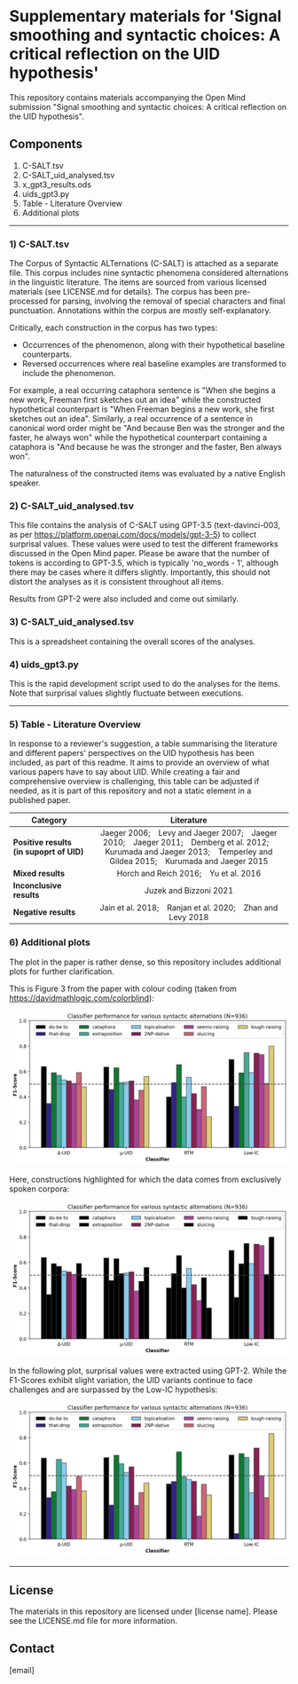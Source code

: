 # Supplementary materials for 'Signal smoothing and syntactic choices: A critical reflection on the UID hypothesis'

This repository contains materials accompanying the Open Mind submission "Signal smoothing and syntactic choices: A critical reflection on the UID hypothesis". 



## Components

1) C-SALT.tsv
2) C-SALT_uid_analysed.tsv
3) x_gpt3_results.ods
4) uids_gpt3.py
5) Table - Literature Overview
6) Additional plots

---

### 1) C-SALT.tsv

The Corpus of Syntactic ALTernations (C-SALT) is attached as a separate file. This corpus includes nine syntactic phenomena considered alternations in the linguistic literature. The items are sourced from various licensed materials (see LICENSE.md for details). The corpus has been pre-processed for parsing, involving the removal of special characters and final punctuation. Annotations within the corpus are mostly self-explanatory.

Critically, each construction in the corpus has two types:

- Occurrences of the phenomenon, along with their hypothetical baseline counterparts.
- Reversed occurrences where real baseline examples are transformed to include the phenomenon.

For example, a real occurring cataphora sentence is "When she begins a new work, Freeman first sketches out an idea" while the constructed hypothetical counterpart is "When Freeman begins a new work, she first sketches out an idea". Similarly, a real occurrence of a sentence in canonical word order might be "And because Ben was the stronger and the faster, he always won" while the hypothetical counterpart containing a cataphora is "And because he was the stronger and the faster, Ben always won".

The naturalness of the constructed items was evaluated by a native English speaker. 



### 2) C-SALT_uid_analysed.tsv

This file contains the analysis of C-SALT using GPT-3.5 (text-davinci-003, as per https://platform.openai.com/docs/models/gpt-3-5) to collect surprisal values. These values were used to test the different frameworks discussed in the Open Mind paper. Please be aware that the number of tokens is according to GPT-3.5, which is typically 'no_words - 1', although there may be cases where it differs slightly. Importantly, this should not distort the analyses as it is consistent throughout all items. 

Results from GPT-2 were also included and come out similarly. 



### 3) C-SALT_uid_analysed.tsv

This is a spreadsheet containing the overall scores of the analyses. 



### 4) uids_gpt3.py

This is the rapid development script used to do the analyses for the items. Note that surprisal values slightly fluctuate between executions. 



---

### 5) Table - Literature Overview

In response to a reviewer's suggestion, a table summarising the literature and different papers' perspectives on the UID hypothesis has been included, as part of this readme. It aims to provide an overview of what various papers have to say about UID. While creating a fair and comprehensive overview is challenging, this table can be adjusted if needed, as it is part of this repository and not a static element in a published paper.

| Category        | Literature           | 
| ------------- |:-------------:| 
| **Positive results <br /> (in&#160;supoprt&#160;of&#160;UID)**      | Jaeger 2006; &ensp; Levy and Jaeger 2007; &ensp; Jaeger 2010; &ensp; Jaeger 2011; &ensp; Demberg et al. 2012; &ensp; Kurumada and Jaeger 2013; &ensp; Temperley and Gildea 2015; &ensp; Kurumada and Jaeger 2015 | 
| **Mixed results**                                                   |  Horch and Reich 2016; &ensp; Yu et al. 2016 | 
| **Inconclusive results**                                            | Juzek and Bizzoni 2021 | 
| **Negative results**                                                | Jain et al. 2018; &ensp; Ranjan et al. 2020; &ensp; Zhan and Levy 2018 | 



### 6) Additional plots

The plot in the paper is rather dense, so this repository includes additional plots for further clarification. 

This is Figure 3 from the paper with colour coding (taken from https://davidmathlogic.com/colorblind): 

![fig3colour](https://github.com/arizus/uid/blob/main/alternationsresults3_colour.png?raw=true)

Here, constructions highlighted for which the data comes from exclusively spoken corpora: 

![fig3spoken](https://github.com/arizus/uid/blob/main/alternationsresults3_spoken.png?raw=true)

In the following plot, surprisal values were extracted using GPT-2. While the F1-Scores exhibit slight variation, the UID variants continue to face challenges and are surpassed by the Low-IC hypothesis:

![fig3spoken](https://github.com/arizus/uid/blob/main/alternationsresults_gpt2.png?raw=true)

---



## License

The materials in this repository are licensed under [license name]. Please see the LICENSE.md file for more information. 



## Contact

[email]

